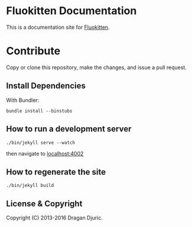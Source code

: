 # Fluokitten Documentation

This is a documentation site for [Fluokitten](http://fluokitten.uncomplicate.org).

# Contribute

Copy or clone this repository, make the changes, and issue a pull request.

## Install Dependencies

With Bundler:

    bundle install --binstubs

## How to run a development server

    ./bin/jekyll serve --watch

then navigate to [localhost:4002](http://localhost:4002)

## How to regenerate the site

    ./bin/jekyll build


## License & Copyright

Copyright (C) 2013-2016 Dragan Djuric.
